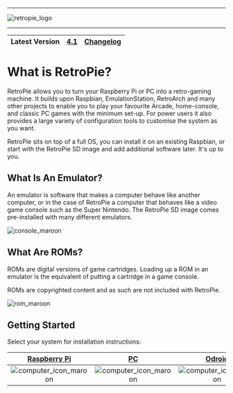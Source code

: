 ***
![retropie_logo](https://cloud.githubusercontent.com/assets/10035308/21968193/e1670f2a-db46-11e6-8ff7-eb6d7188c9e7.png)
***
| Latest Version  | [**4.1**](https://retropie.org.uk/download/)  | [Changelog](Changelogs)  |
|:---:|:---:|:---:|

# What is RetroPie?

RetroPie allows you to turn your Raspberry Pi or PC into a retro-gaming machine. It builds upon Raspbian, EmulationStation, RetroArch and many other projects to enable you to play your favourite Arcade, home-console, and classic PC games with the minimum set-up. For power users it also provides a large variety of configuration tools to customise the system as you want.

RetroPie sits on top of a full OS, you can install it on an existing Raspbian, or start with the RetroPie SD image and add additional software later. It's up to you. 

## What Is An Emulator?

An emulator is software that makes a computer behave like another computer, or in the case of RetroPie a computer that behaves like a video game console such as the Super Nintendo. The RetroPie SD image comes pre-installed with many different emulators.

![console_maroon](https://cloud.githubusercontent.com/assets/10035308/21968953/11ec4126-db4f-11e6-90bc-b2dbcd35fec1.png)

## What Are ROMs?

ROMs are digital versions of game cartridges. Loading up a ROM in an emulator is the equivalent of putting a cartridge in a game console. 

ROMs are copyrighted content and as such are not included with RetroPie.

![rom_maroon](https://cloud.githubusercontent.com/assets/10035308/21968954/11ecf1a2-db4f-11e6-892f-8416754dad1e.png)

## Getting Started

Select your system for installation instructions:

| [Raspberry Pi](First-Installation)  | [PC](RetroPie-Ubuntu-16.04-LTS-x86-Flavor)  | [Odroid](Odroid)  |
|:---:|:---:|:---:|
|![computer_icon_maroon](https://cloud.githubusercontent.com/assets/10035308/21969043/b5c38cdc-db4f-11e6-8839-14576b84aec8.png)|![computer_icon_maroon](https://cloud.githubusercontent.com/assets/10035308/21969043/b5c38cdc-db4f-11e6-8839-14576b84aec8.png)|![computer_icon_maroon](https://cloud.githubusercontent.com/assets/10035308/21969043/b5c38cdc-db4f-11e6-8839-14576b84aec8.png)|